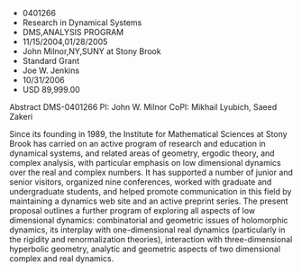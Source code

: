 
* 0401266
* Research in Dynamical Systems
* DMS,ANALYSIS PROGRAM
* 11/15/2004,01/28/2005
* John Milnor,NY,SUNY at Stony Brook
* Standard Grant
* Joe W. Jenkins
* 10/31/2006
* USD 89,999.00

Abstract DMS-0401266 PI: John W. Milnor CoPI: Mikhail Lyubich, Saeed Zakeri

Since its founding in 1989, the Institute for Mathematical Sciences at Stony
Brook has carried on an active program of research and education in dynamical
systems, and related areas of geometry, ergodic theory, and complex analysis,
with particular emphasis on low dimensional dynamics over the real and complex
numbers. It has supported a number of junior and senior visitors, organized nine
conferences, worked with graduate and undergraduate students, and helped promote
communication in this field by maintaining a dynamics web site and an active
preprint series. The present proposal outlines a further program of exploring
all aspects of low dimensional dynamics: combinatorial and geometric issues of
holomorphic dynamics, its interplay with one-dimensional real dynamics
(particularly in the rigidity and renormalization theories), interaction with
three-dimensional hyperbolic geometry, analytic and geometric aspects of two
dimensional complex and real dynamics.
